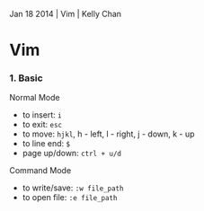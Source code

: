 Jan 18 2014 | Vim | Kelly Chan
# Vim

### 1. Basic

Normal Mode  
- to insert: `i`  
- to exit: `esc`  
- to move: `hjkl`, h - left, l - right, j - down, k - up 
- to line end: `$`
- page up/down: `ctrl + u/d`

Command Mode  
- to write/save: `:w file_path`  
- to open file: `:e file_path`


